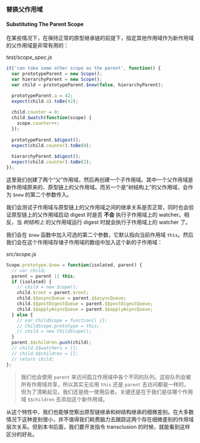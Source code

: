 ### 替换父作用域
#### Substituting The Parent Scope

在某些情况下，在保持正常的原型继承链的前提下，指定其他作用域作为新作用域的父作用域是非常有用的：

_test/scope_spec.js_

```js
it('can take some other scope as the parent', function() {
  var prototypeParent = new Scope();
  var hierarchyParent = new Scope();
  var child = prototypeParent.$new(false, hierarchyParent);

  prototypeParent.a = 42;
  expect(child.a).toBe(42);
  
  child.counter = 0;
  child.$watch(function(scope) {
    scope.counter++;
  });
  
  prototypeParent.$digest();
  expect(child.counter).toBe(0);
  
  hierarchyParent.$digest();
  expect(child.counter).toBe(2);
});
```

这里我们创建了两个“父”作用域，然后再创建一个子作用域。其中一个父作用域是新作用域原来的、原型链上的父作用域。而另一个是“树结构上”的父作用域，会作为 `$new` 的第二个参数传入。

我们会测试子作用域与原型链上的父作用域之间的继承关系是否正常，同时也会验证原型链上的父作用域启动 digest 时是否 **不会** 执行子作用域上的 watcher。相反，当 _树结构上_ 的父作用域运行 digest 时就会执行子作用域上的 watcher 了。

我们会在 `$new` 函数中加入可选的第二个参数，它默认指向当前作用域 `this`。然后我们会在这个作用域存储子作用域的数组中加入这个新的子作用域：

_src/scope.js_

```js
Scope.prototype.$new = function(isolated, parent) {
  // var child;
  parent = parent || this;
  if (isolated) {
    // child = new Scope();
    child.$root = parent.$root;
    child.$$asyncQueue = parent.$$asyncQueue;
    child.$$postDigestQueue = parent.$$postDigestQueue;
    child.$$applyAsyncQueue = parent.$$applyAsyncQueue;
  } else {
    // var ChildScope = function() {};
    // ChildScope.prototype = this;
    // child = new ChildScope();
  }
  parent.$$children.push(child);
  // child.$$watchers = [];
  // child.$$children = [];
  // return child;
};
```

> 我们也会使用 `parent` 来访问孤立作用域中各个不同的队列。这些队列会被所有作用域共享，所以其实无论用 `this` 还是 `parent` 去访问都是一样的，但为了清晰起见，我们还是统一使用后者。关键还是在于我们是往哪个作用域 `$$children` 去添加这个新作用域。

从这个特性中，我们也能够觉察出原型链继承和树结构继承的细微差别。在大多数情况下这种差别很小，并不值得我们耗费脑力去跟踪这两个存在细微差别的作用域层次关系。但到本书后面，我们要开发指令 transclusion 的时候，就能看到这样区分的好处。